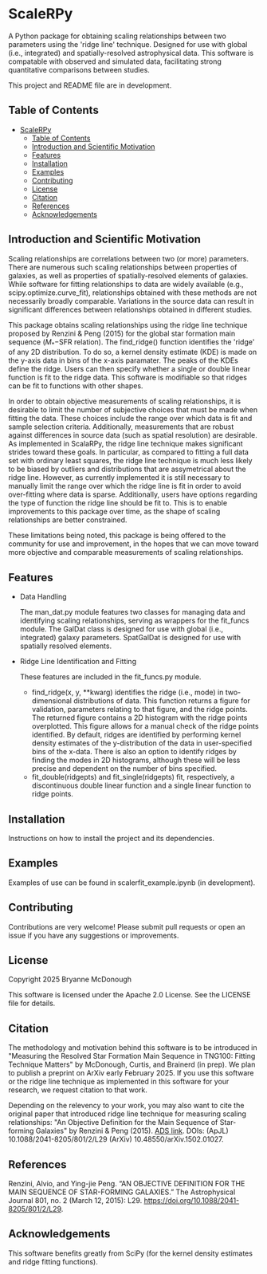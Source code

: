 # ScaleRPy

A Python package for obtaining scaling relationships between two parameters using the 'ridge line' technique. 
Designed for use with global (i.e., integrated) and spatially-resolved astrophysical data. 
This software is compatable with observed and simulated data, facilitating strong quantitative comparisons between studies.

This project and README file are in development.

## Table of Contents
- [ScaleRPy](#scalerpy)
  - [Table of Contents](#table-of-contents)
  - [Introduction and Scientific Motivation](#introduction-and-scientific-motivation)
  - [Features](#features)
  - [Installation](#installation)
  - [Examples](#examples)
  - [Contributing](#contributing)
  - [License](#license)
  - [Citation](#citation)
  - [References](#references)
  - [Acknowledgements](#acknowledgements)

## Introduction and Scientific Motivation
Scaling relationships are correlations between two (or more) parameters. There are numerous such scaling relationships between properties of galaxies, as well as properties of spatially-resolved elements of galaxies. While software for fitting relationships to data are widely available (e.g., scipy.optimize.curve_fit), relationships obtained with these methods are not necessarily broadly comparable. Variations in the source data can result in significant differences between relationships obtained in different studies.

This package obtains scaling relationships using the ridge line technique proposed by Renzini & Peng (2015) for the global star formation main sequence ($M_* -$SFR relation). The find_ridge() function identifies the 'ridge' of any 2D distribution. To do so, a kernel density estimate (KDE) is made on the y-axis data in bins of the x-axis paramater. The peaks of the KDEs define the ridge. Users can then specify whether a single or double linear function is fit to the ridge data. This software is modifiable so that ridges can be fit to functions with other shapes.

In order to obtain objective measurements of scaling relationships, it is desirable to limit the number of subjective choices that must be made when fitting the data. These choices include the range over which data is fit and sample selection criteria. Additionally, measurements that are robust against differences in source data (such as spatial resolution) are desirable. As implemented in ScalaRPy, the ridge line technique makes significant strides toward these goals. In particular, as compared to fitting a full data set with ordinary least squares, the ridge line technique is much less likely to be biased by outliers and distributions that are assymetrical about the ridge line. However, as currently implemented it is still necessary to manually limit the range over which the ridge line is fit in order to avoid over-fitting where data is sparse. Additionally, users have options regarding the type of function the ridge line should be fit to. This is to enable improvements to this package over time, as the shape of scaling relationships are better constrained.

These limitations being noted, this package is being offered to the community for use and improvement, in the hopes that we can move toward more objective and comparable measurements of scaling relationships.

## Features

- Data Handling

    The man_dat.py module features two classes for managing data and identifying scaling relationships, serving as wrappers for the fit_funcs module. The GalDat class is designed for use with global (i.e., integrated) galaxy parameters. SpatGalDat is designed for use with spatially resolved elements. 

- Ridge Line Identification and Fitting

    These features are included in the fit_funcs.py module. 
  - find_ridge(x, y, **kwarg) identifies the ridge (i.e., mode) in two-dimensional distributions of data. This function returns a figure for validation, parameters relating to that figure, and the ridge points. The returned figure contains a 2D histogram with the ridge points overplotted. This figure allows for a manual check of the ridge points identified. By default, ridges are identified by performing kernel density estimates of the y-distribution of the data in user-specified bins of the x-data. There is also an option to identify ridges by finding the modes in 2D histograms, although these will be less precise and dependent on the number of bins specified.
  - fit_double(ridgepts) and fit_single(ridgepts) fit, respectively, a discontinuous double linear function and a single linear function to ridge points.

## Installation
Instructions on how to install the project and its dependencies.

## Examples
Examples of use can be found in scalerfit_example.ipynb (in development).

## Contributing
Contributions are very welcome! Please submit pull requests or open an issue if you have any suggestions or improvements.

## License
Copyright 2025 Bryanne McDonough

This software is licensed under the Apache 2.0 License. See the LICENSE file for details.

## Citation

The methodology and motivation behind this software is to be introduced in "Measuring the Resolved Star Formation Main Sequence in TNG100: Fitting Technique Matters" by McDonough, Curtis, and Brainerd (in prep). We plan to publish a preprint on ArXiv early February 2025. If you use this software or the ridge line technique as implemented in this software for your research, we request citation to that work.

Depending on the relevency to your work, you may also want to cite the original paper that introduced ridge line technique for measuring scaling relationships: "An Objective Definition for the Main Sequence of Star-forming Galaxies" by Renzini & Peng (2015). [ADS link](https://ui.adsabs.harvard.edu/abs/2015ApJ...801L..29R/abstract). DOIs: (ApJL) 10.1088/2041-8205/801/2/L29   (ArXiv) 10.48550/arXiv.1502.01027. 

## References

Renzini, Alvio, and Ying-jie Peng. “AN OBJECTIVE DEFINITION FOR THE MAIN SEQUENCE OF STAR-FORMING GALAXIES.” The Astrophysical Journal 801, no. 2 (March 12, 2015): L29. https://doi.org/10.1088/2041-8205/801/2/L29.


## Acknowledgements
This software benefits greatly from SciPy (for the kernel density estimates and ridge fitting functions).

